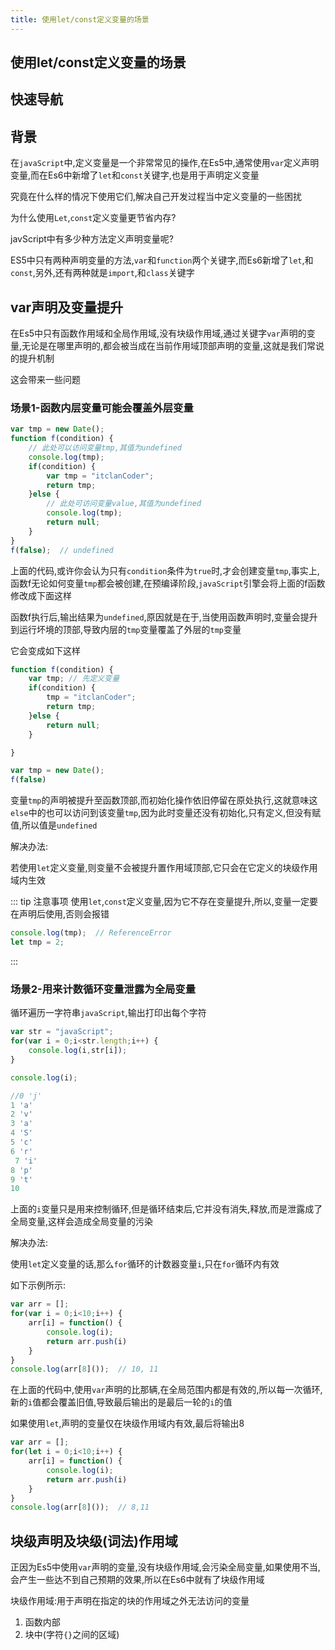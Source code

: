 ```yaml
---
title: 使用let/const定义变量的场景
---
```


## 使用let/const定义变量的场景

## 快速导航

<TOC />

## 背景

在`javaScript`中,定义变量是一个非常常见的操作,在Es5中,通常使用`var`定义声明变量,而在Es6中新增了`let`和`const`关键字,也是用于声明定义变量

究竟在什么样的情况下使用它们,解决自己开发过程当中定义变量的一些困扰

为什么使用`Let`,`const`定义变量更节省内存?

javScript中有多少种方法定义声明变量呢?

ES5中只有两种声明变量的方法,`var`和`function`两个关键字,而Es6新增了`let`,和`const`,另外,还有两种就是`import`,和`class`关键字

## var声明及变量提升

在Es5中只有函数作用域和全局作用域,没有块级作用域,通过关键字`var`声明的变量,无论是在哪里声明的,都会被当成在当前作用域顶部声明的变量,这就是我们常说的提升机制

这会带来一些问题

### 场景1-函数内层变量可能会覆盖外层变量

```js
var tmp = new Date();
function f(condition) {
    // 此处可以访问变量tmp,其值为undefined
    console.log(tmp);
    if(condition) {
        var tmp = "itclanCoder";
        return tmp;
    }else {
        // 此处可访问变量value,其值为undefined
        console.log(tmp);
        return null;
    }
}
f(false);  // undefined
```
上面的代码,或许你会认为只有`condition`条件为`true`时,才会创建变量`tmp`,事实上,函数f无论如何变量`tmp`都会被创建,在预编译阶段,`javaScript`引擎会将上面的f函数修改成下面这样

函数f执行后,输出结果为`undefined`,原因就是在于,当使用函数声明时,变量会提升到运行坏境的顶部,导致内层的`tmp`变量覆盖了外层的`tmp`变量

它会变成如下这样
```js
function f(condition) {
    var tmp; // 先定义变量
    if(condition) {
        tmp = "itclanCoder";
        return tmp;
    }else {
        return null;
    }

}

var tmp = new Date();
f(false)
```
变量`tmp`的声明被提升至函数顶部,而初始化操作依旧停留在原处执行,这就意味这`else`中的也可以访问到该变量`tmp`,因为此时变量还没有初始化,只有定义,但没有赋值,所以值是`undefined`

解决办法:

若使用`let`定义变量,则变量不会被提升置作用域顶部,它只会在它定义的块级作用域内生效

::: tip 注意事项
使用`let`,`const`定义变量,因为它不存在变量提升,所以,变量一定要在声明后使用,否则会报错
```js
console.log(tmp);  // ReferenceError
let tmp = 2;
```
:::

### 场景2-用来计数循环变量泄露为全局变量

循环遍历一字符串`javaScript`,输出打印出每个字符

```js
var str = "javaScript";
for(var i = 0;i<str.length;i++) {
    console.log(i,str[i]);
}

console.log(i);

//0 'j'
1 'a'
2 'v'
3 'a'
4 'S'
5 'c'
6 'r'
 7 'i'
8 'p'
9 't'
10
```
上面的`i`变量只是用来控制循环,但是循环结束后,它并没有消失,释放,而是泄露成了全局变量,这样会造成全局变量的污染

解决办法:

使用`let`定义变量的话,那么`for`循环的计数器变量`i`,只在`for`循环内有效

如下示例所示:
```js
var arr = [];
for(var i = 0;i<10;i++) {
    arr[i] = function() {
        console.log(i);
        return arr.push(i)
    }
}
console.log(arr[8]());  // 10, 11
```
在上面的代码中,使用`var`声明的比那辆,在全局范围内都是有效的,所以每一次循环,新的`i`值都会覆盖旧值,导致最后输出的是最后一轮的`i`的值

如果使用`let`,声明的变量仅在块级作用域内有效,最后将输出8
```js
var arr = [];
for(let i = 0;i<10;i++) {
    arr[i] = function() {
        console.log(i);
        return arr.push(i)
    }
}
console.log(arr[8]());  // 8,11

```


## 块级声明及块级(词法)作用域

正因为Es5中使用`var`声明的变量,没有块级作用域,会污染全局变量,如果使用不当,会产生一些达不到自己预期的效果,所以在Es6中就有了块级作用域

块级作用域:用于声明在指定的块的作用域之外无法访问的变量

1. 函数内部
2. 块中(字符`{}`之间的区域)









